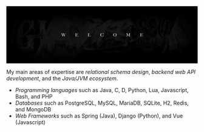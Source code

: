 <img align='center' src="https://raw.githubusercontent.com/SuperOvencooker101/SuperOvencooker101/main/banner1.jpg"/> 

My main areas of expertise are *relational schema design*, *backend web API development*, and the *Java/JVM ecosystem*.
- *Programming languages* such as Java, C, D, Python, Lua, Javascript, Bash, and PHP
- *Databases* such as PostgreSQL, MySQL, MariaDB, SQLite, H2, Redis, and MongoDB
- *Web Frameworks* such as Spring (Java), Django (Python), and Vue (Javascript)



